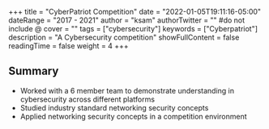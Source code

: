 +++
title = "CyberPatriot Competition"
date = "2022-01-05T19:11:16-05:00"
dateRange = "2017 - 2021"
author = "ksam"
authorTwitter = "" #do not include @
cover = ""
tags = ["cybersecurity"]
keywords = ["Cyberpatriot"]
description = "A Cybersecurity competition"
showFullContent = false
readingTime = false
weight = 4
+++

## Summary

- Worked with a 6 member team to demonstrate understanding in cybersecurity across different platforms
- Studied industry standard networking security concepts
- Applied networking security concepts in a competition environment
